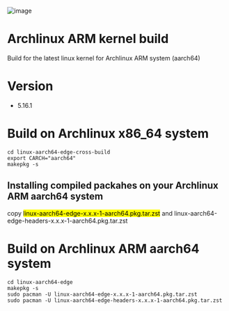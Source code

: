 ![image](https://user-images.githubusercontent.com/68618182/149712738-3294351d-208f-4103-bc54-4fb0556e1524.png)

# Archlinux ARM kernel build
Build for the latest linux kernel for Archlinux ARM system (aarch64)

# Version

- 5.16.1

# Build on Archlinux x86_64 system

    cd linux-aarch64-edge-cross-build
    export CARCH="aarch64"
    makepkg -s
    
## Installing compiled packahes on your Archlinux ARM aarch64 system  

copy <mark>linux-aarch64-edge-x.x.x-1-aarch64.pkg.tar.zst</mark> and linux-aarch64-edge-headers-x.x.x-1-aarch64.pkg.tar.zst 
    
# Build on Archlinux ARM aarch64 system

    cd linux-aarch64-edge
    makepkg -s
    sudo pacman -U linux-aarch64-edge-x.x.x-1-aarch64.pkg.tar.zst  
    sudo pacman -U linux-aarch64-edge-headers-x.x.x-1-aarch64.pkg.tar.zst 
